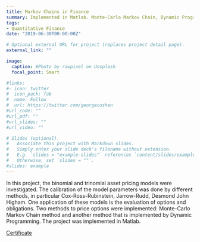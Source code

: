 ```yaml
---
title: Markov Chains in Finance
summary: Implemented in Matlab. Monte-Carlo Markov Chain, Dynamic Programming.
tags:
- Quantitative Finance
date: "2019-06-30T00:00:00Z"

# Optional external URL for project (replaces project detail page).
external_link: ""

image:
  caption: #Photo by rawpixel on Unsplash
  focal_point: Smart

#links:
#- icon: twitter
#  icon_pack: fab
#  name: Follow
#  url: https://twitter.com/georgecushen
#url_code: ""
#url_pdf: ""
#url_slides: ""
#url_video: ""

# Slides (optional).
#   Associate this project with Markdown slides.
#   Simply enter your slide deck's filename without extension.
#   E.g. `slides = "example-slides"` references `content/slides/example-slides.md`.
#   Otherwise, set `slides = ""`.
#slides: example
---
```


In this project, the binomial and trinomial asset pricing models were investigated. The calibration of the model parameters was done by different methods, in particular Cox-Ross-Rubinstein, Jarrow-Rudd, Desmond John Higham. One application of these models is the evaluation of options and obligations. Two methods to price options were implemented: Monte-Carlo Markov Chain method and another method that is implemented by Dynamic Programming. The project was implemented in Matlab.

<a href="">
  Certificate
</a>
